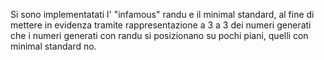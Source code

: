 Si sono implementatati l' "infamous" randu e il minimal standard, al fine
di mettere in evidenza tramite rappresentazione a 3 a 3 dei numeri generati che i numeri
generati con randu si posizionano su pochi piani, quelli con minimal standard no.
